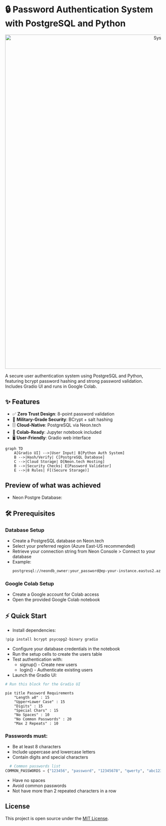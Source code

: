 # 🔒 Password Authentication System with PostgreSQL and Python

<p align="center">
  <img src="https://github.com/user-attachments/assets/19808360-d11e-4faf-81e3-ae847ac6912b" alt="System Architecture" width="1080"/>
</p>

A secure user authentication system using PostgreSQL and Python, featuring bcrypt password hashing and strong password validation. Includes Gradio UI and runs in Google Colab.

## ✨ Features

- ✅ **Zero Trust Design**: 8-point password validation
- 🔐 **Military-Grade Security**: BCrypt + salt hashing
- 🗄️ **Cloud-Native**: PostgreSQL via Neon.tech
- 🧪 **Colab-Ready**: Jupyter notebook included
- 🖥️ **User-Friendly**: Gradio web interface

```mermaid
graph TD
    A[Gradio UI] -->|User Input| B[Python Auth System]
    B -->|Hash/Verify| C[PostgreSQL Database]
    C -->|Cloud Storage| D[Neon.tech Hosting]
    B -->|Security Checks| E[Password Validator]
    E -->|8 Rules| F[(Secure Storage)]
```
## Preview of what was achieved
- Neon Postgre Database:
  
## 🛠️ Prerequisites
### Database Setup
- Create a PostgreSQL database on Neon.tech
- Select your preferred region (Azure East-US recommended)
- Retrieve your connection string from Neon Console > Connect to your database
- Example:
  ``` html
  postgresql://neondb_owner:your_password@ep-your-instance.eastus2.azure.neon.tech/neondb?sslmode=require
  ```
### Google Colab Setup
- Create a Google account for Colab access
- Open the provided Google Colab notebook

## ⚡ Quick Start
- Install dependencies:
``` python
!pip install bcrypt psycopg2-binary gradio
```
- Configure your database credentials in the notebook
- Run the setup cells to create the users table
- Test authentication with:
  - signup() - Create new users
  - login() - Authenticate existing users
- Launch the Gradio UI:
``` python
# Run this block for the Gradio UI
```
``` mermaid
pie title Password Requirements
    "Length ≥8" : 15
    "Upper+Lower Case" : 15
    "Digits" : 15
    "Special Chars" : 15
    "No Spaces" : 10
    "No Common Passwords" : 20
    "Max 2 Repeats" : 10
```
### Passwords must:

- Be at least 8 characters  
- Include uppercase and lowercase letters  
- Contain digits and special characters
``` python
  # Common passwords list
COMMON_PASSWORDS = {"123456", "password", "12345678", "qwerty", "abc123"}
``` 
- Have no spaces  
- Avoid common passwords  
- Not have more than 2 repeated characters in a row  

## License

This project is open source under the [MIT License](LICENSE).
